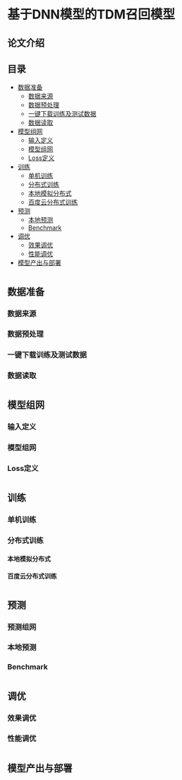 # 基于DNN模型的TDM召回模型

## 论文介绍
## 目录
* [数据准备](#数据准备)
    * [数据来源](#数据来源)
    * [数据预处理](#数据预处理)
    * [一键下载训练及测试数据](#一键下载训练及测试数据)
    * [数据读取](#数据读取)
* [模型组网](#模型组网)
    * [输入定义](#输入定义)
    * [模型组网](#模型组网)
    * [Loss定义](#loss定义)
* [训练](#训练)
    * [单机训练](#单机训练)
    * [分布式训练](#分布式训练)
    * [本地模拟分布式](#本地模拟分布式)
    * [百度云分布式训练](#百度云分布式训练)
* [预测](#预测)
    * [本地预测](#本地预测)
    * [Benchmark](#benchmark)
* [调优](#调优)
    * [效果调优](#效果调优)
    * [性能调优](#性能调优)
* [模型产出与部署](#模型产出与部署)

#
## 数据准备
### 数据来源
### 数据预处理
### 一键下载训练及测试数据
### 数据读取


#
## 模型组网
### 输入定义
### 模型组网
### Loss定义

#
## 训练
### 单机训练
### 分布式训练
#### 本地模拟分布式
#### 百度云分布式训练

#
## 预测
### 预测组网
### 本地预测
### Benchmark

#
## 调优
### 效果调优
### 性能调优

#
## 模型产出与部署

